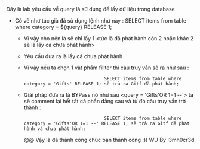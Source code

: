 Đây là lab yêu cầu về query là sử dụng để lấy dữ liệu trong database

+ Có vẻ như tác giả đã sử dụng lệnh như này : SELECT items from table where category = ${query} RELEASE 1;
    - Vì vậy cho nên là sẽ chỉ lấy 1 <tức là đã phát hành còn 2 hoặc khác 2 sẽ là lấy cả chưa phát hành> 
    - Yêu cầu đưa ra là lấy cả chưa phát hành
    - Vì vậy nếu ta chọn 1 vật phẩm fillter thì câu truy vẫn sẽ ra như sau :

                                        SELECT items from table where category = 'Gifts' RELEASE 1; sẽ trả ra Gitf đã phát hành;

    + Giải pháp đưa ra là BYPass nó như sau <query = 'Gifts'OR 1=1 --'> ta sẽ comment lại hết tất cả phần đằng sau và từ đó câu truy vấn trở thành :

                                        SELECT items from table where category = 'Gifts'OR 1=1 --' RELEASE 1; sẽ trả ra Gitf đã phát hành và chưa phát hành;

       @@ Vậy là đã thành công chúc bạn thành công :)) WU By l3mh0cr3d